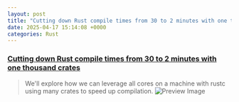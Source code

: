 ```yaml
---
layout: post
title: "Cutting down Rust compile times from 30 to 2 minutes with one thousand crates"
date: 2025-04-17 15:14:08 +0000
categories: Rust
---
```


### [Cutting down Rust compile times from 30 to 2 minutes with one thousand crates](https://www.feldera.com/blog/cutting-down-rust-compile-times-from-30-to-2-minutes-with-one-thousand-crates)

> We'll explore how we can leverage all cores on a machine with rustc using many crates to speed up compilation.
![Preview Image](https://cdn.sanity.io/images/nlte859i/production/49eae3891fae7cf88278047db5a8138ec3aea1c8-1536x1024.png)

